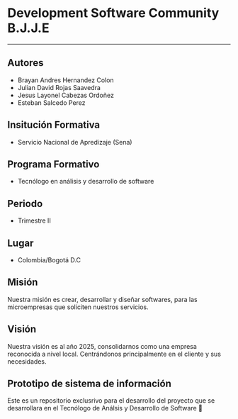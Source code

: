 # Development Software Community B.J.J.E
***
## Autores
- Brayan Andres Hernandez Colon  
- Julian David Rojas Saavedra 
- Jesus Layonel Cabezas Ordoñez 
- Esteban Salcedo Perez

## Insitución Formativa
- Servicio Nacional de Apredizaje (Sena)

## Programa Formativo
- Tecnólogo en análisis y desarrollo de software

## Periodo
- Trimestre II

## Lugar 
- Colombia/Bogotá D.C

## Misión 
Nuestra misión es crear, desarrollar y diseñar softwares, para las microempresas que soliciten nuestros servicios. 

## Visión 
Nuestra visión es al año 2025, consolidarnos como una empresa reconocida a nivel local. Centrándonos principalmente en el cliente y sus necesidades. 

 

  
## Prototipo de sistema de información 


Este es un repositorio exclusrivo para el desarrollo del proyecto que se desarrollara en el Tecnólogo de Análsis y Desarrollo de Software 🛒

